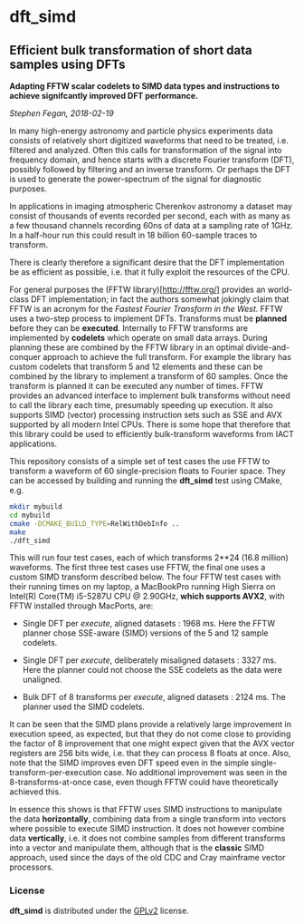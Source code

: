 # dft_simd #

## Efficient bulk transformation of short data samples using DFTs ##

__Adapting FFTW scalar codelets to SIMD data types and instructions to achieve
signifcantly improved DFT performance.__

_Stephen Fegan, 2018-02-19_

In many high-energy astronomy and particle physics experiments data consists of
relatively short digitized waveforms that need to be treated, i.e. filtered and
analyzed. Often this calls for transformation of the signal into frequency
domain, and hence starts with a discrete Fourier transform (DFT), possibly
followed by filtering and an inverse transform. Or perhaps the DFT is used to
generate the power-spectrum of the signal for diagnostic purposes.

In applications in imaging atmospheric Cherenkov astronomy a dataset may consist
of thousands of events recorded per second, each with as many as a few thousand
channels recording 60ns of data at a sampling rate of 1GHz. In a half-hour run
this could result in 18 billion 60-sample traces to transform.

There is clearly therefore a significant desire that the DFT implementation be
as efficient as possible, i.e. that it fully exploit the resources of the CPU.

For general purposes the (FFTW library)[http://fftw.org/] provides an
world-class DFT implementation; in fact the authors somewhat jokingly claim that
FFTW is an acronym for the _Fastest Fourier Transform in the West_. FFTW uses a
two-step process to implement DFTs. Transforms must be __planned__ before they
can be __executed__. Internally to FFTW transforms are implemented by
__codelets__ which operate on small data arrays. During planning these are
combined by the FFTW library in an optimal divide-and-conquer approach to
achieve the full transform. For example the library has custom codelets that
transform 5 and 12 elements and these can be combined by the library to
implement a transform of 60 samples. Once the transform is planned it can be
executed any number of times. FFTW provides an advanced interface to implement
bulk transforms without need to call the library each time, presumably speeding
up execution. It also supports SIMD (vector) processing instruction sets such as
SSE and AVX supported by all modern Intel CPUs. There is some hope that
therefore that this library could be used to efficiently bulk-transform
waveforms from IACT applications.

This repository consists of a simple set of test cases the use FFTW to transform
a waveform of 60 single-precision floats to Fourier space. They can be accessed
by building and running the __dft_simd__ test using CMake, e.g.

````sh
mkdir mybuild
cd mybuild
cmake -DCMAKE_BUILD_TYPE=RelWithDebInfo ..
make
./dft_simd
````

This will run four test cases, each of which transforms 2**24 (16.8 million)
waveforms. The first three test cases use FFTW, the final one uses a custom SIMD
transform described below. The four FFTW test cases with their running times on
my laptop, a MacBookPro running High Sierra on Intel(R) Core(TM) i5-5287U CPU @
2.90GHz, __which supports AVX2__, with FFTW installed through MacPorts, are:

- Single DFT per _execute_, aligned datasets : 1968 ms. Here the FFTW planner
  chose SSE-aware (SIMD) versions of the 5 and 12 sample codelets.

- Single DFT per _execute_, deliberately misaligned datasets : 3327 ms.
  Here the planner could not choose the SSE codelets as the data were unaligned.

- Bulk DFT of 8 transforms per _execute_, aligned datasets : 2124 ms. The
  planner used the SIMD codelets.

It can be seen that the SIMD plans provide a relatively large improvement in
execution speed, as expected, but that they do not come close to providing the
factor of 8 improvement that one might expect given that the AVX vector
registers are 256 bits wide, i.e. that they can process 8 floats at once. Also,
note that the SIMD improves even DFT speed even in the simple
single-transform-per-execution case. No additional improvement was seen in the
8-transforms-at-once case, even though FFTW could have theoretically achieved
this.

In essence this shows is that FFTW uses SIMD instructions to manipulate the data
__horizontally__, combining data from a single transform into vectors  where
possible to execute SIMD instruction. It does not however combine data
__vertically__, i.e. it does not combine samples from different transforms into
a vector and manipulate them, although that is the __classic__ SIMD approach,
used since the days of the old CDC and Cray mainframe vector processors.





### License ###

__dft_simd__ is distributed under the [GPLv2](LICENSE.md) license.
